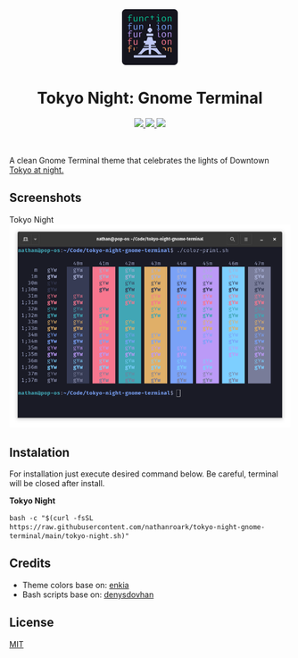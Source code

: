 <div align="center">
    <img src="./images/theme-icon.png" width="100" alt="Tokyo Night Icon"/>
    <h1>Tokyo Night: Gnome Terminal</h1>
    <a href="https://github.com/nathanroark/tokyo-night-gnome-terminal">
        <img src="https://img.shields.io/github/stars/nathanroark/tokyo-night-gnome-terminal.svg?style=for-the-badge&labelColor=24283b&color=73daca"/>
    </a>
    <a href="https://github.com/nathanroark/tokyo-night-gnome-terminal/issues">
        <img src="https://img.shields.io/github/issues/nathanroark/tokyo-night-gnome-terminal?style=for-the-badge&labelColor=24283b&color=ff9e64"/>
    </a>
    <a href="https://github.com/nathanroark/tokyo-night-gnome-terminal/blob/main/LICENSE">
        <img src="https://img.shields.io/static/v1.svg?style=for-the-badge&label=License&message=MIT&colorA=24283b&colorB=7aa2f7"/>
    </a>
</div>
&nbsp;

<br>A clean Gnome Terminal theme that celebrates the lights of Downtown [Tokyo at night.](https://www.google.com/search?q=tokyo+night&newwindow=1&sxsrf=ACYBGNRiOGCstG_Xohb8CgG5UGwBRpMIQg:1571032079139&source=lnms&tbm=isch&sa=X&ved=0ahUKEwiayIfIhpvlAhUGmuAKHbfRDaIQ_AUIEigB&biw=1280&bih=666&dpr=2)

## Screenshots
Tokyo Night
![Screenshot - Tokyo Night](https://raw.githubusercontent.com/nathanroark/tokyo-night-gnome-terminal/main/images/tokyo-night-color-preview.png)

## Instalation

For installation just execute desired command below. Be careful, terminal will be closed after install.

**Tokyo Night**

```
bash -c "$(curl -fsSL https://raw.githubusercontent.com/nathanroark/tokyo-night-gnome-terminal/main/tokyo-night.sh)"
```


## Credits

* Theme colors base on: [enkia](https://github.com/enkia/tokyo-night-vscode-theme)
* Bash scripts base on: [denysdovhan](https://github.com/denysdovhan/one-gnome-terminal)



## License

[MIT](LICENSE)
